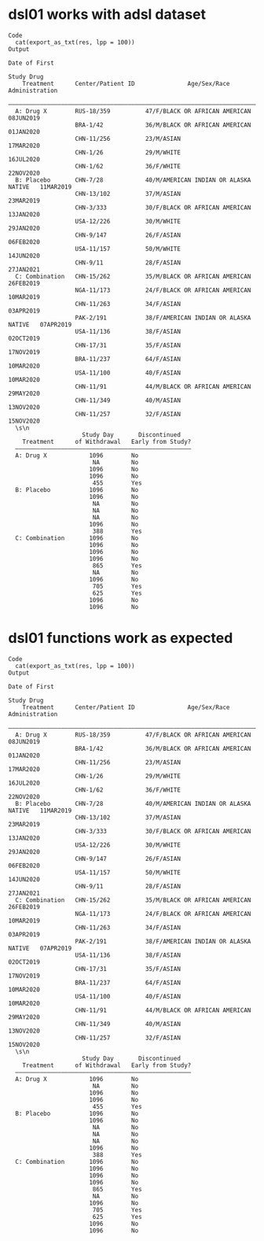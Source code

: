 # dsl01 works with adsl dataset

    Code
      cat(export_as_txt(res, lpp = 100))
    Output
                                                                                   Date of First 
                                                                                     Study Drug  
        Treatment      Center/Patient ID               Age/Sex/Race                Administration
      ———————————————————————————————————————————————————————————————————————————————————————————
      A: Drug X        RUS-18/359          47/F/BLACK OR AFRICAN AMERICAN          08JUN2019     
                       BRA-1/42            36/M/BLACK OR AFRICAN AMERICAN          01JAN2020     
                       CHN-11/256          23/M/ASIAN                              17MAR2020     
                       CHN-1/26            29/M/WHITE                              16JUL2020     
                       CHN-1/62            36/F/WHITE                              22NOV2020     
      B: Placebo       CHN-7/28            40/M/AMERICAN INDIAN OR ALASKA NATIVE   11MAR2019     
                       CHN-13/102          37/M/ASIAN                              23MAR2019     
                       CHN-3/333           30/F/BLACK OR AFRICAN AMERICAN          13JAN2020     
                       USA-12/226          30/M/WHITE                              29JAN2020     
                       CHN-9/147           26/F/ASIAN                              06FEB2020     
                       USA-11/157          50/M/WHITE                              14JUN2020     
                       CHN-9/11            28/F/ASIAN                              27JAN2021     
      C: Combination   CHN-15/262          35/M/BLACK OR AFRICAN AMERICAN          26FEB2019     
                       NGA-11/173          24/F/BLACK OR AFRICAN AMERICAN          10MAR2019     
                       CHN-11/263          34/F/ASIAN                              03APR2019     
                       PAK-2/191           38/F/AMERICAN INDIAN OR ALASKA NATIVE   07APR2019     
                       USA-11/136          38/F/ASIAN                              02OCT2019     
                       CHN-17/31           35/F/ASIAN                              17NOV2019     
                       BRA-11/237          64/F/ASIAN                              10MAR2020     
                       USA-11/100          40/F/ASIAN                              10MAR2020     
                       CHN-11/91           44/M/BLACK OR AFRICAN AMERICAN          29MAY2020     
                       CHN-11/349          40/M/ASIAN                              13NOV2020     
                       CHN-11/257          32/F/ASIAN                              15NOV2020     
      \s\n                                                  
                         Study Day       Discontinued   
        Treatment      of Withdrawal   Early from Study?
      ——————————————————————————————————————————————————
      A: Drug X            1096        No               
                            NA         No               
                           1096        No               
                           1096        No               
                            455        Yes              
      B: Placebo           1096        No               
                           1096        No               
                            NA         No               
                            NA         No               
                            NA         No               
                           1096        No               
                            388        Yes              
      C: Combination       1096        No               
                           1096        No               
                           1096        No               
                           1096        No               
                            865        Yes              
                            NA         No               
                           1096        No               
                            705        Yes              
                            625        Yes              
                           1096        No               
                           1096        No               

# dsl01 functions work as expected

    Code
      cat(export_as_txt(res, lpp = 100))
    Output
                                                                                   Date of First 
                                                                                     Study Drug  
        Treatment      Center/Patient ID               Age/Sex/Race                Administration
      ———————————————————————————————————————————————————————————————————————————————————————————
      A: Drug X        RUS-18/359          47/F/BLACK OR AFRICAN AMERICAN          08JUN2019     
                       BRA-1/42            36/M/BLACK OR AFRICAN AMERICAN          01JAN2020     
                       CHN-11/256          23/M/ASIAN                              17MAR2020     
                       CHN-1/26            29/M/WHITE                              16JUL2020     
                       CHN-1/62            36/F/WHITE                              22NOV2020     
      B: Placebo       CHN-7/28            40/M/AMERICAN INDIAN OR ALASKA NATIVE   11MAR2019     
                       CHN-13/102          37/M/ASIAN                              23MAR2019     
                       CHN-3/333           30/F/BLACK OR AFRICAN AMERICAN          13JAN2020     
                       USA-12/226          30/M/WHITE                              29JAN2020     
                       CHN-9/147           26/F/ASIAN                              06FEB2020     
                       USA-11/157          50/M/WHITE                              14JUN2020     
                       CHN-9/11            28/F/ASIAN                              27JAN2021     
      C: Combination   CHN-15/262          35/M/BLACK OR AFRICAN AMERICAN          26FEB2019     
                       NGA-11/173          24/F/BLACK OR AFRICAN AMERICAN          10MAR2019     
                       CHN-11/263          34/F/ASIAN                              03APR2019     
                       PAK-2/191           38/F/AMERICAN INDIAN OR ALASKA NATIVE   07APR2019     
                       USA-11/136          38/F/ASIAN                              02OCT2019     
                       CHN-17/31           35/F/ASIAN                              17NOV2019     
                       BRA-11/237          64/F/ASIAN                              10MAR2020     
                       USA-11/100          40/F/ASIAN                              10MAR2020     
                       CHN-11/91           44/M/BLACK OR AFRICAN AMERICAN          29MAY2020     
                       CHN-11/349          40/M/ASIAN                              13NOV2020     
                       CHN-11/257          32/F/ASIAN                              15NOV2020     
      \s\n                                                  
                         Study Day       Discontinued   
        Treatment      of Withdrawal   Early from Study?
      ——————————————————————————————————————————————————
      A: Drug X            1096        No               
                            NA         No               
                           1096        No               
                           1096        No               
                            455        Yes              
      B: Placebo           1096        No               
                           1096        No               
                            NA         No               
                            NA         No               
                            NA         No               
                           1096        No               
                            388        Yes              
      C: Combination       1096        No               
                           1096        No               
                           1096        No               
                           1096        No               
                            865        Yes              
                            NA         No               
                           1096        No               
                            705        Yes              
                            625        Yes              
                           1096        No               
                           1096        No               

